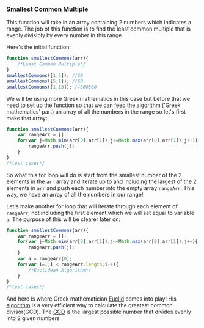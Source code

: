 ### Smallest Common Multiple
This function will take in an array containing 2 numbers which indicates a range. The job of this function is to find the least common multiple that is evenly divisibly by every number in this range

Here's the initial function:

```Javascript
function smallestCommons(arr){
	/*Least Common Multiple*/
}
smallestCommons([1,5]); //60
smallestCommons([5,1]); //60
smallestCommons([1,13]); //360360
```

We will be using more Greek mathematics in this case but before that we need to set up the function so that we can feed the algorithm ('Greek mathematics' part) an array of all the numbers in the range so let's first make that array:

```Javascript
function smallestCommons(arr){
	var rangeArr = [];
	for(var j=Math.min(arr[0],arr[1]);j<=Math.max(arr[0],arr[1]);j++){
		rangeArr.push(j);
	}
}
/*test cases*/
```

So what this for loop will do is start from the smallest number of the 2 elements in the `arr` array and iterate up to and including the largest of the 2 elements in `arr` and push each number into the empty array `rangeArr`. This way, we have an array of all the numbers in our range!

Let's make another for loop that will iterate through each element of `rangeArr`, not including the first element which we will set equal to variable `a`. The purpose of this will be clearer later on:

```Javascript
function smallestCommons(arr){
	var rangeArr = [];
	for(var j=Math.min(arr[0],arr[1]);j<=Math.max(arr[0],arr[1]);j++){
		rangeArr.push(j);
	}
	var a = rangeArr[0];
	for(var i=1;i < rangeArr.length;i++){
		/*Euclidean Algorithm*/
	}
}
/*test cases*/
```

And here is where Greek mathematician [Euclid](https://en.wikipedia.org/wiki/Euclid) comes into play! His [algorithm](https://en.wikipedia.org/wiki/Euclidean_algorithm) is a very efficient way to calculate the greatest common divisor(GCD). The [GCD](https://en.wikipedia.org/wiki/Greatest_common_divisor#Using_Euclid.27s_algorithm) is the largest possible number that divides evenly into 2 given numbers